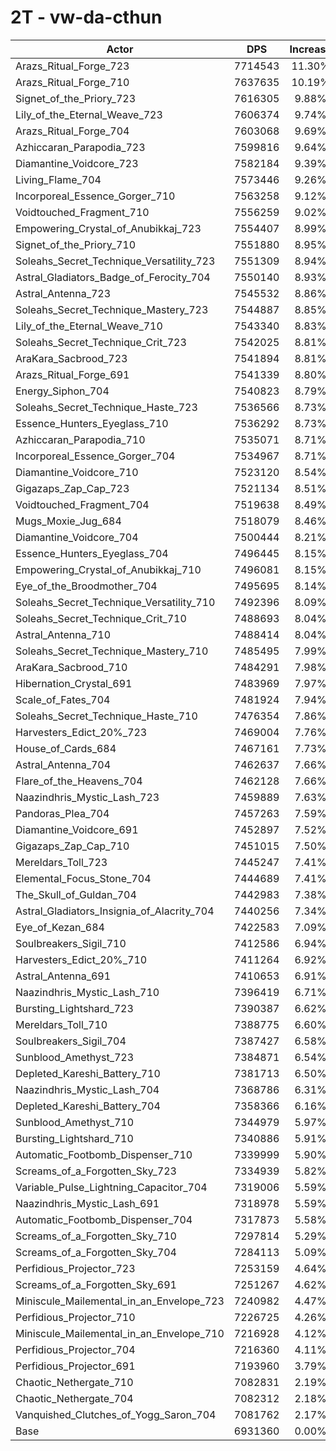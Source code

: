 # 2T - vw-da-cthun
| Actor | DPS | Increase |
|---|:---:|:---:|
|Arazs_Ritual_Forge_723|7714543|11.30%|
|Arazs_Ritual_Forge_710|7637635|10.19%|
|Signet_of_the_Priory_723|7616305|9.88%|
|Lily_of_the_Eternal_Weave_723|7606374|9.74%|
|Arazs_Ritual_Forge_704|7603068|9.69%|
|Azhiccaran_Parapodia_723|7599816|9.64%|
|Diamantine_Voidcore_723|7582184|9.39%|
|Living_Flame_704|7573446|9.26%|
|Incorporeal_Essence_Gorger_710|7563258|9.12%|
|Voidtouched_Fragment_710|7556259|9.02%|
|Empowering_Crystal_of_Anubikkaj_723|7554407|8.99%|
|Signet_of_the_Priory_710|7551880|8.95%|
|Soleahs_Secret_Technique_Versatility_723|7551309|8.94%|
|Astral_Gladiators_Badge_of_Ferocity_704|7550140|8.93%|
|Astral_Antenna_723|7545532|8.86%|
|Soleahs_Secret_Technique_Mastery_723|7544887|8.85%|
|Lily_of_the_Eternal_Weave_710|7543340|8.83%|
|Soleahs_Secret_Technique_Crit_723|7542025|8.81%|
|AraKara_Sacbrood_723|7541894|8.81%|
|Arazs_Ritual_Forge_691|7541339|8.80%|
|Energy_Siphon_704|7540823|8.79%|
|Soleahs_Secret_Technique_Haste_723|7536566|8.73%|
|Essence_Hunters_Eyeglass_710|7536292|8.73%|
|Azhiccaran_Parapodia_710|7535071|8.71%|
|Incorporeal_Essence_Gorger_704|7534967|8.71%|
|Diamantine_Voidcore_710|7523120|8.54%|
|Gigazaps_Zap_Cap_723|7521134|8.51%|
|Voidtouched_Fragment_704|7519638|8.49%|
|Mugs_Moxie_Jug_684|7518079|8.46%|
|Diamantine_Voidcore_704|7500444|8.21%|
|Essence_Hunters_Eyeglass_704|7496445|8.15%|
|Empowering_Crystal_of_Anubikkaj_710|7496081|8.15%|
|Eye_of_the_Broodmother_704|7495695|8.14%|
|Soleahs_Secret_Technique_Versatility_710|7492396|8.09%|
|Soleahs_Secret_Technique_Crit_710|7488693|8.04%|
|Astral_Antenna_710|7488414|8.04%|
|Soleahs_Secret_Technique_Mastery_710|7485495|7.99%|
|AraKara_Sacbrood_710|7484291|7.98%|
|Hibernation_Crystal_691|7483969|7.97%|
|Scale_of_Fates_704|7481924|7.94%|
|Soleahs_Secret_Technique_Haste_710|7476354|7.86%|
|Harvesters_Edict_20%_723|7469004|7.76%|
|House_of_Cards_684|7467161|7.73%|
|Astral_Antenna_704|7462637|7.66%|
|Flare_of_the_Heavens_704|7462128|7.66%|
|Naazindhris_Mystic_Lash_723|7459889|7.63%|
|Pandoras_Plea_704|7457263|7.59%|
|Diamantine_Voidcore_691|7452897|7.52%|
|Gigazaps_Zap_Cap_710|7451015|7.50%|
|Mereldars_Toll_723|7445247|7.41%|
|Elemental_Focus_Stone_704|7444689|7.41%|
|The_Skull_of_Guldan_704|7442983|7.38%|
|Astral_Gladiators_Insignia_of_Alacrity_704|7440256|7.34%|
|Eye_of_Kezan_684|7422583|7.09%|
|Soulbreakers_Sigil_710|7412586|6.94%|
|Harvesters_Edict_20%_710|7411264|6.92%|
|Astral_Antenna_691|7410653|6.91%|
|Naazindhris_Mystic_Lash_710|7396419|6.71%|
|Bursting_Lightshard_723|7390387|6.62%|
|Mereldars_Toll_710|7388775|6.60%|
|Soulbreakers_Sigil_704|7387427|6.58%|
|Sunblood_Amethyst_723|7384871|6.54%|
|Depleted_Kareshi_Battery_710|7381713|6.50%|
|Naazindhris_Mystic_Lash_704|7368786|6.31%|
|Depleted_Kareshi_Battery_704|7358366|6.16%|
|Sunblood_Amethyst_710|7344979|5.97%|
|Bursting_Lightshard_710|7340886|5.91%|
|Automatic_Footbomb_Dispenser_710|7339999|5.90%|
|Screams_of_a_Forgotten_Sky_723|7334939|5.82%|
|Variable_Pulse_Lightning_Capacitor_704|7319006|5.59%|
|Naazindhris_Mystic_Lash_691|7318978|5.59%|
|Automatic_Footbomb_Dispenser_704|7317873|5.58%|
|Screams_of_a_Forgotten_Sky_710|7297814|5.29%|
|Screams_of_a_Forgotten_Sky_704|7284113|5.09%|
|Perfidious_Projector_723|7253159|4.64%|
|Screams_of_a_Forgotten_Sky_691|7251267|4.62%|
|Miniscule_Mailemental_in_an_Envelope_723|7240982|4.47%|
|Perfidious_Projector_710|7226725|4.26%|
|Miniscule_Mailemental_in_an_Envelope_710|7216928|4.12%|
|Perfidious_Projector_704|7216360|4.11%|
|Perfidious_Projector_691|7193960|3.79%|
|Chaotic_Nethergate_710|7082831|2.19%|
|Chaotic_Nethergate_704|7082312|2.18%|
|Vanquished_Clutches_of_Yogg_Saron_704|7081762|2.17%|
|Base|6931360|0.00%|
